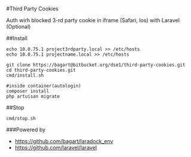 #Third Party Cookies

Auth wirh blocked 3-rd party cookie in iframe (Safari, Ios)
with Laravel (Optional)

##Install
```$bash
echo 10.0.75.1 project3rdparty.local >> /etc/hosts
echo 10.0.75.1 projectname.local >> /etc/hosts

git clone https://bagart@bitbucket.org/dse1/third-party-cookies.git
cd third-party-cookies.git
cmd/install.sh

#inside container(autologin)
composer install
php artuisan migrate
```

##Stop
```$bash
cmd/stop.sh
```

###Powered by
 
- https://github.com/bagart/laradock_env
- https://github.com/laravel/laravel
